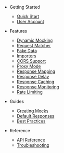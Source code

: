 * Getting Started
  * [Quick Start](getting-started/quickstart.md)
  * [User Account](getting-started/authentication.md)

* Features
  * [Dynamic Mocking](features/dynamic-mock.md)
  * [Request Matcher](features/request-matcher.md)
  * [Fake Data](features/fake-data.md)
  * [Importers](features/importers.md)
  * [CORS Support](features/cors.md)
  * [Proxy Mode](features/proxy.md)
  * [Response Mapping](features/mapping.md)
  * [Response Delay](features/delay.md)
  * [Response Caching](features/caching.md)
  * [Response Monitoring](features/monitoring.md)
  * [Rate Limiting](features/rate-limiting.md)




* Guides
  * [Creating Mocks](guides/creating-mocks.md)
  * [Default Responses](guides/default-responses.md)
  * [Best Practices](guides/best-practices.md)

* Reference
  * [API Reference](reference/api.md)
  * [Troubleshooting](reference/troubleshooting.md)